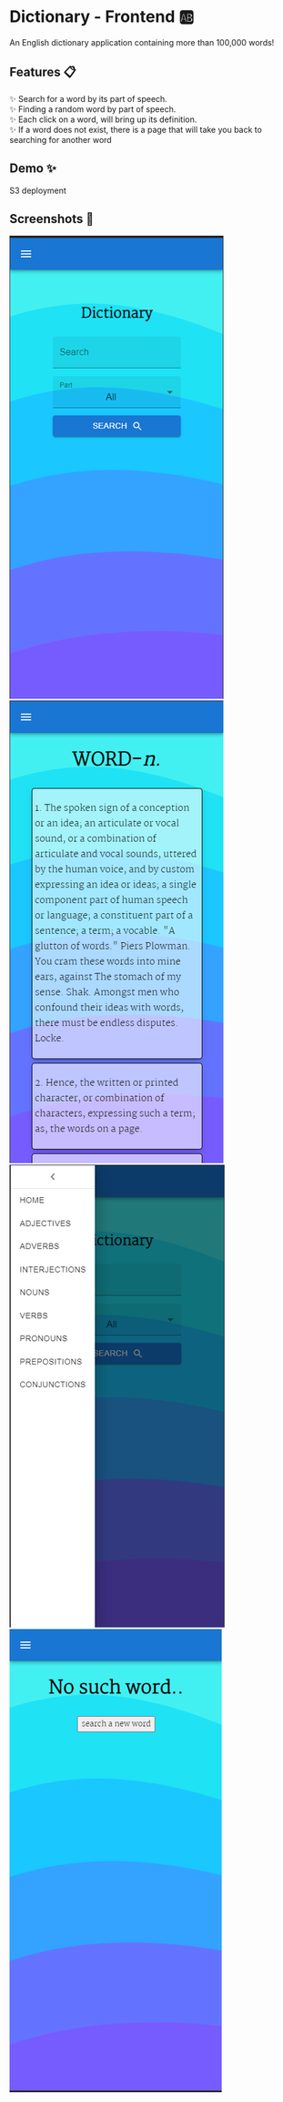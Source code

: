 # Dictionary - Frontend 🆎

An English dictionary application containing more than 100,000 words!

## Features 📋

✨ Search for a word by its part of speech.  
✨ Finding a random word by part of speech.  
✨ Each click on a word, will bring up its definition.  
✨ If a word does not exist, there is a page that will take you back to searching for another word

## Demo ✨

S3 deployment

## Screenshots 📸

![Alt text](./screenshots/home.png 'Home Page')
![Alt text](./screenshots//def.png 'Definition')
![Alt text](./screenshots/part.png 'Part Of Speech')
![Alt text](./screenshots/noword.png 'No Such Word')
